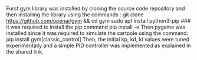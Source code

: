 Furst gym library was installed by cloning the source code repository and then installing the library using the commands :
git clone https://github.com/openai/gym && cd gym
sudo apt install python3-pip ### it was required to install the pip command
pip install -e
Then pygame was installed since it was required to simulate the cartpole using the command:
pip install gym[classic_control]
Then, the initial kp, kd, ki values were tuned experimentally and a simple PID controller was implemented as explained in the shared link.
